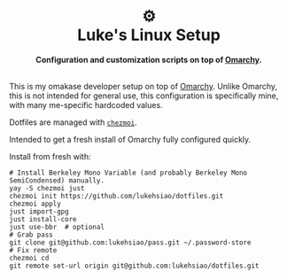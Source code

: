 <h1 align="center">
    ⚙️<br>
    Luke's Linux Setup
</h1>
<div align="center">
    <strong>Configuration and customization scripts on top of <a href="https://omarchy.org/">Omarchy</a>.</strong>
</div>
<br>

This is my omakase developer setup on top of [Omarchy](https://omarchy.org/).
Unlike Omarchy, this is not intended for general use, this configuration is specifically mine, with many me-specific hardcoded values.

Dotfiles are managed with [`chezmoi`](https://github.com/twpayne/chezmoi).

Intended to get a fresh install of Omarchy fully configured quickly.

Install from fresh with:

```
# Install Berkeley Mono Variable (and probably Berkeley Mono SemiCondensed) manually.
yay -S chezmoi just
chezmoi init https://github.com/lukehsiao/dotfiles.git
chezmoi apply
just import-gpg
just install-core
just use-bbr  # optional
# Grab pass
git clone git@github.com:lukehsiao/pass.git ~/.password-store
# Fix remote
chezmoi cd
git remote set-url origin git@github.com:lukehsiao/dotfiles.git
```
